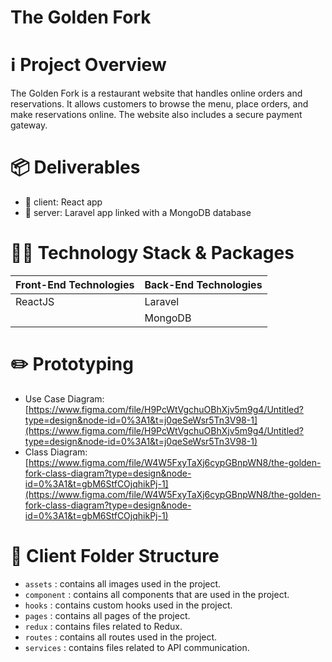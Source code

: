 # The Golden Fork

# ℹ️ Project Overview

The Golden Fork is a restaurant website that handles online orders and reservations. It allows customers to browse the menu, place orders, and make reservations online. The website also includes a secure payment gateway.

# 📦 Deliverables

- 📂 client: React app
- 📂 server: Laravel app linked with a MongoDB database

# 👨‍💻 Technology Stack & Packages

| Front-End Technologies | Back-End Technologies |
| --- | --- |
| ReactJS | Laravel |
|  | MongoDB |

# ✏️ Prototyping

- Use Case Diagram:
[https://www.figma.com/file/H9PcWtVgchuOBhXjv5m9g4/Untitled?type=design&node-id=0%3A1&t=j0qeSeWsr5Tn3V98-1](https://www.figma.com/file/H9PcWtVgchuOBhXjv5m9g4/Untitled?type=design&node-id=0%3A1&t=j0qeSeWsr5Tn3V98-1)
- Class Diagram:
[https://www.figma.com/file/W4W5FxyTaXj6cypGBnpWN8/the-golden-fork-class-diagram?type=design&node-id=0%3A1&t=gbM6StfCOjqhikPj-1](https://www.figma.com/file/W4W5FxyTaXj6cypGBnpWN8/the-golden-fork-class-diagram?type=design&node-id=0%3A1&t=gbM6StfCOjqhikPj-1)

# 📁 Client Folder Structure

- `assets` : contains all images used in the project.
- `component` : contains all components that are used in the project.
- `hooks` : contains custom hooks used in the project.
- `pages` : contains all pages of the project.
- `redux` : contains files related to Redux.
- `routes` : contains all routes used in the project.
- `services` : contains files related to API communication.